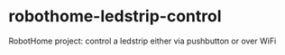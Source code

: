 # robothome-ledstrip-control
RobotHome project: control a ledstrip either via pushbutton or over WiFi
